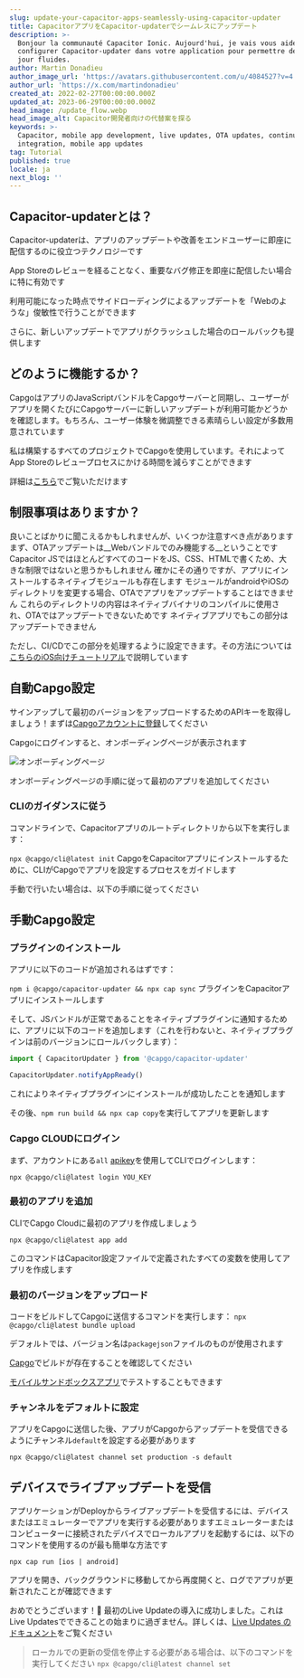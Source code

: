 ```yaml
---
slug: update-your-capacitor-apps-seamlessly-using-capacitor-updater
title: CapacitorアプリをCapacitor-updaterでシームレスにアップデート
description: >-
  Bonjour la communauté Capacitor Ionic. Aujourd'hui, je vais vous aider à
  configurer Capacitor-updater dans votre application pour permettre des mises à
  jour fluides.
author: Martin Donadieu
author_image_url: 'https://avatars.githubusercontent.com/u/4084527?v=4'
author_url: 'https://x.com/martindonadieu'
created_at: 2022-02-27T00:00:00.000Z
updated_at: 2023-06-29T00:00:00.000Z
head_image: /update_flow.webp
head_image_alt: Capacitor開発者向けの代替案を探る
keywords: >-
  Capacitor, mobile app development, live updates, OTA updates, continuous
  integration, mobile app updates
tag: Tutorial
published: true
locale: ja
next_blog: ''
---
```


## Capacitor-updaterとは？

Capacitor-updaterは、アプリのアップデートや改善をエンドユーザーに即座に配信するのに役立つテクノロジーです

App Storeのレビューを経ることなく、重要なバグ修正を即座に配信したい場合に特に有効です

利用可能になった時点でサイドローディングによるアップデートを「Webのような」俊敏性で行うことができます

さらに、新しいアップデートでアプリがクラッシュした場合のロールバックも提供します

## どのように機能するか？

CapgoはアプリのJavaScriptバンドルをCapgoサーバーと同期し、ユーザーがアプリを開くたびにCapgoサーバーに新しいアップデートが利用可能かどうかを確認します。もちろん、ユーザー体験を微調整できる素晴らしい設定が多数用意されています

私は構築するすべてのプロジェクトでCapgoを使用しています。それによってApp Storeのレビュープロセスにかける時間を減らすことができます

詳細は[こちら](https://capgo.app/)でご覧いただけます

## 制限事項はありますか？

良いことばかりに聞こえるかもしれませんが、いくつか注意すべき点があります
まず、OTAアップデートは__Webバンドルでのみ機能する__ということです
Capacitor JSではほとんどすべてのコードをJS、CSS、HTMLで書くため、大きな制限ではないと思うかもしれません
確かにその通りですが、アプリにインストールするネイティブモジュールも存在します
モジュールがandroidやiOSのディレクトリを変更する場合、OTAでアプリをアップデートすることはできません
これらのディレクトリの内容はネイティブバイナリのコンパイルに使用され、OTAではアップデートできないためです
ネイティブアプリでもこの部分はアップデートできません

ただし、CI/CDでこの部分を処理するように設定できます。その方法については[こちらのiOS向けチュートリアル](https://capgo.app/blog/automatic-capacitor-android-build-github-action/)で説明しています

## 自動Capgo設定

サインアップして最初のバージョンをアップロードするためのAPIキーを取得しましょう！まずは[Capgoアカウントに登録](/register/)してください

Capgoにログインすると、オンボーディングページが表示されます

![オンボーディングページ](/onboarding_1_new.webp)

オンボーディングページの手順に従って最初のアプリを追加してください

### CLIのガイダンスに従う

コマンドラインで、Capacitorアプリのルートディレクトリから以下を実行します：

`npx @capgo/cli@latest init`
CapgoをCapacitorアプリにインストールするために、CLIがCapgoでアプリを設定するプロセスをガイドします

手動で行いたい場合は、以下の手順に従ってください

## 手動Capgo設定

### プラグインのインストール

アプリに以下のコードが追加されるはずです：

`npm i @capgo/capacitor-updater && npx cap sync`
プラグインをCapacitorアプリにインストールします

そして、JSバンドルが正常であることをネイティブプラグインに通知するために、アプリに以下のコードを追加します（これを行わないと、ネイティブプラグインは前のバージョンにロールバックします）：

```js
import { CapacitorUpdater } from '@capgo/capacitor-updater'

CapacitorUpdater.notifyAppReady()
```

これによりネイティブプラグインにインストールが成功したことを通知します

その後、`npm run build && npx cap copy`を実行してアプリを更新します

### Capgo CLOUDにログイン

まず、アカウントにある`all` [apikey](https://console.capgo.app/dashboard/apikeys/)を使用してCLIでログインします：

`npx @capgo/cli@latest login YOU_KEY`

### 最初のアプリを追加

CLIでCapgo Cloudに最初のアプリを作成しましょう

`npx @capgo/cli@latest app add`

このコマンドはCapacitor設定ファイルで定義されたすべての変数を使用してアプリを作成します

### 最初のバージョンをアップロード

コードをビルドしてCapgoに送信するコマンドを実行します：
`npx @capgo/cli@latest bundle upload`

デフォルトでは、バージョン名は`packagejson`ファイルのものが使用されます

[Capgo](https://console.capgo.app/)でビルドが存在することを確認してください

[モバイルサンドボックスアプリ](https://capgo.app/app_mobile/)でテストすることもできます

### チャンネルをデフォルトに設定

アプリをCapgoに送信した後、アプリがCapgoからアップデートを受信できるようにチャンネル`default`を設定する必要があります

`npx @capgo/cli@latest channel set production -s default`

## デバイスでライブアップデートを受信

アプリケーションがDeployからライブアップデートを受信するには、デバイスまたはエミュレーターでアプリを実行する必要がありますエミュレーターまたはコンピューターに接続されたデバイスでローカルアプリを起動するには、以下のコマンドを使用するのが最も簡単な方法です

    npx cap run [ios | android]

アプリを開き、バックグラウンドに移動してから再度開くと、ログでアプリが更新されたことが確認できます

おめでとうございます！🎉 最初のLive Updateの導入に成功しました。これはLive Updatesでできることの始まりに過ぎません。詳しくは、[Live Updates のドキュメント](/docs/plugin/cloud-mode/getting-started/)をご覧ください

> ローカルでの更新の受信を停止する必要がある場合は、以下のコマンドを実行してください
`npx @capgo/cli@latest channel set`
